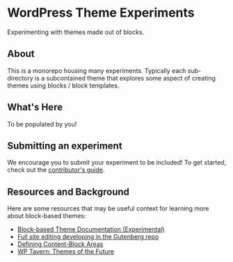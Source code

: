 # WordPress Theme Experiments
Experimenting with themes made out of blocks. 

## About
This is a monorepo housing many experiments. Typically each sub-directory is a subcontained theme that explores some aspect of creating themes using blocks / block templates.

## What's Here
To be populated by you!

## Submitting an experiment
We encourage you to submit your experiment to be included! To get started, check out the [contributor's guide](https://github.com/WordPress/theme-experiments/blob/master/CONTRIBUTING.md).

## Resources and Background
Here are some resources that may be useful context for learning more about block-based themes:

- [Block-based Theme Documentation (Experimental)](https://developer.wordpress.org/block-editor/developers/themes/block-based-themes/)
- [Full site editing developing in the Gutenberg repo](https://github.com/WordPress/gutenberg/labels/%5BFeature%5D%20Full%20Site%20Editing)
- [Defining Content-Block Areas](https://make.wordpress.org/core/2019/09/05/defining-content-block-areas/)
- [WP Tavern: Themes of the Future](https://wptavern.com/themes-of-the-future-a-design-framework-and-a-master-theme)
